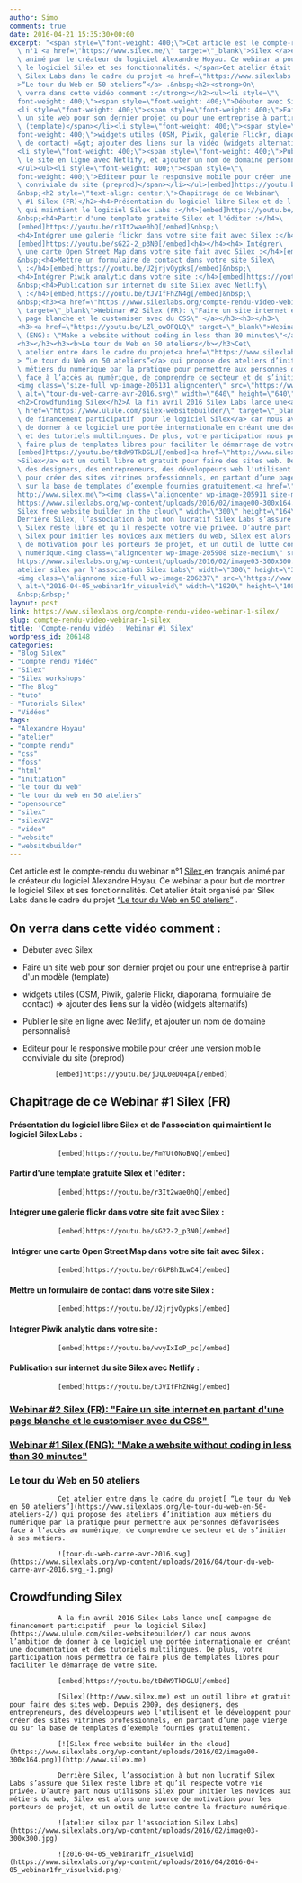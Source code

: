```yaml
---
author: Simo
comments: true
date: 2016-04-21 15:35:30+00:00
excerpt: "<span style=\"font-weight: 400;\">Cet article est le compte-rendu du webinar\
  \ n°1 <a href=\"https://www.silex.me/\" target=\"_blank\">Silex </a>en français\
  \ animé par le créateur du logiciel Alexandre Hoyau. Ce webinar a pour but de montrer\
  \ le logiciel Silex et ses fonctionnalités. </span>Cet atelier était organisé par\
  \ Silex Labs dans le cadre du projet <a href=\"https://www.silexlabs.org/le-tour-du-web-en-50-ateliers-2/\"\
  >“Le tour du Web en 50 ateliers”</a> .&nbsp;<h2><strong>On\
  \ verra dans cette vidéo comment :</strong></h2><ul><li style=\"\
  font-weight: 400;\"><span style=\"font-weight: 400;\">Débuter avec Silex</span></li>\
  <li style=\"font-weight: 400;\"><span style=\"font-weight: 400;\">Faire\
  \ un site web pour son dernier projet ou pour une entreprise à partir d'un modèle\
  \ (template)</span></li><li style=\"font-weight: 400;\"><span style=\"\
  font-weight: 400;\">widgets utiles (OSM, Piwik, galerie Flickr, diaporama, formulaire\
  \ de contact) =&gt; ajouter des liens sur la vidéo (widgets alternatifs)</span></li>\
  <li style=\"font-weight: 400;\"><span style=\"font-weight: 400;\">Publier\
  \ le site en ligne avec Netlify, et ajouter un nom de domaine personnalisé</span></li>\
  </ul><ul><li style=\"font-weight: 400;\"><span style=\"\
  font-weight: 400;\">Editeur pour le responsive mobile pour créer une version mobile\
  \ conviviale du site (preprod)</span></li></ul>[embed]https://youtu.be/jJQL0eDQ4pA[/embed]\
  &nbsp;<h2 style=\"text-align: center;\">Chapitrage de ce Webinar\
  \ #1 Silex (FR)</h2><h4>Présentation du logiciel libre Silex et de l'association\
  \ qui maintient le logiciel Silex Labs :</h4>[embed]https://youtu.be/FmYUt0NoBNQ[/embed]\
  &nbsp;<h4>Partir d'une template gratuite Silex et l'éditer :</h4>\
  [embed]https://youtu.be/r3It2wae0hQ[/embed]&nbsp;\
  <h4>Intégrer une galerie flickr dans votre site fait avec Silex :</h4>\
  [embed]https://youtu.be/sG22-2_p3N0[/embed]<h4></h4><h4> Intégrer\
  \ une carte Open Street Map dans votre site fait avec Silex :</h4>[embed]https://youtu.be/r6kPBhILwC4[/embed]\
  &nbsp;<h4>Mettre un formulaire de contact dans votre site Silex\
  \ :</h4>[embed]https://youtu.be/U2jrjvOypks[/embed]&nbsp;\
  <h4>Intégrer Piwik analytic dans votre site :</h4>[embed]https://youtu.be/wvyIxIoP_pc[/embed]\
  &nbsp;<h4>Publication sur internet du site Silex avec Netlify\
  \ :</h4>[embed]https://youtu.be/tJVIfFhZN4g[/embed]&nbsp;\
  &nbsp;<h3><a href=\"https://www.silexlabs.org/compte-rendu-video-webinar-2/\"\
  \ target=\"_blank\">Webinar #2 Silex (FR): \"Faire un site internet en partant d'une\
  \ page blanche et le customiser avec du CSS\" </a></h3><h3></h3>\
  <h3><a href=\"https://youtu.be/LZl_owOFQLQ\" target=\"_blank\">Webinar #1 Silex\
  \ (ENG): \"Make a website without coding in less than 30 minutes\"</a></h3>\
  <h3></h3><h3><b>Le tour du Web en 50 ateliers</b></h3>Cet\
  \ atelier entre dans le cadre du projet<a href=\"https://www.silexlabs.org/le-tour-du-web-en-50-ateliers-2/\"\
  > “Le tour du Web en 50 ateliers”</a> qui propose des ateliers d’initiation aux\
  \ métiers du numérique par la pratique pour permettre aux personnes défavorisées\
  \ face à l’accès au numérique, de comprendre ce secteur et de s’initier à ses métiers.\
  <img class=\"size-full wp-image-206131 aligncenter\" src=\"https://www.silexlabs.org/wp-content/uploads/2016/04/tour-du-web-carre-avr-2016.svg_-1.png\"\
  \ alt=\"tour-du-web-carre-avr-2016.svg\" width=\"640\" height=\"640\" />\
  <h2>Crowdfunding Silex</h2>A la fin avril 2016 Silex Labs lance une<a\
  \ href=\"https://www.ulule.com/silex-websitebuilder/\" target=\"_blank\"> campagne\
  \ de financement participatif  pour le logiciel Silex</a> car nous avons l’ambition\
  \ de donner à ce logiciel une portée internationale en créant une documentation\
  \ et des tutoriels multilingues. De plus, votre participation nous permettra de\
  \ faire plus de templates libres pour faciliter le démarrage de votre site.\
  [embed]https://youtu.be/tBdW9TkDGLU[/embed]<a href=\"http://www.silex.me\"\
  >Silex</a> est un outil libre et gratuit pour faire des sites web. Depuis 2009,\
  \ des designers, des entrepreneurs, des développeurs web l'utilisent et le développent\
  \ pour créer des sites vitrines professionnels, en partant d’une page vierge ou\
  \ sur la base de templates d’exemple fournies gratuitement.<a href=\"\
  http://www.silex.me\"><img class=\"aligncenter wp-image-205911 size-medium\" src=\"\
  https://www.silexlabs.org/wp-content/uploads/2016/02/image00-300x164.png\" alt=\"\
  Silex free website builder in the cloud\" width=\"300\" height=\"164\" /></a>\
  Derrière Silex, l’association à but non lucratif Silex Labs s’assure que\
  \ Silex reste libre et qu’il respecte votre vie privée. D’autre part nous utilisons\
  \ Silex pour initier les novices aux métiers du web, Silex est alors une source\
  \ de motivation pour les porteurs de projet, et un outil de lutte contre la fracture\
  \ numérique.<img class=\"aligncenter wp-image-205908 size-medium\" src=\"\
  https://www.silexlabs.org/wp-content/uploads/2016/02/image03-300x300.jpg\" alt=\"\
  atelier silex par l'association Silex Labs\" width=\"300\" height=\"300\" />\
  <img class=\"alignnone size-full wp-image-206237\" src=\"https://www.silexlabs.org/wp-content/uploads/2016/04/2016-04-05_webinar1fr_visuelvid.png\"\
  \ alt=\"2016-04-05_webinar1fr_visuelvid\" width=\"1920\" height=\"1080\" />\
  &nbsp;&nbsp;"
layout: post
link: https://www.silexlabs.org/compte-rendu-video-webinar-1-silex/
slug: compte-rendu-video-webinar-1-silex
title: 'Compte-rendu vidéo : Webinar #1 Silex'
wordpress_id: 206148
categories:
- "Blog Silex"
- "Compte rendu Vidéo"
- "Silex"
- "Silex workshops"
- "The Blog"
- "tuto"
- "Tutorials Silex"
- "Vidéos"
tags:
- "Alexandre Hoyau"
- "atelier"
- "compte rendu"
- "css"
- "foss"
- "html"
- "initiation"
- "le tour du web"
- "le tour du web en 50 ateliers"
- "opensource"
- "silex"
- "silexV2"
- "video"
- "website"
- "websitebuilder"
---
```


Cet article est le compte-rendu du webinar n°1 [Silex ](https://www.silex.me/)en français animé par le créateur du logiciel Alexandre Hoyau. Ce webinar a pour but de montrer le logiciel Silex et ses fonctionnalités. Cet atelier était organisé par Silex Labs dans le cadre du projet [“Le tour du Web en 50 ateliers”](https://www.silexlabs.org/le-tour-du-web-en-50-ateliers-2/) .




## **On verra dans cette vidéo comment :**






  * Débuter avec Silex


  * Faire un site web pour son dernier projet ou pour une entreprise à partir d'un modèle (template)


  * widgets utiles (OSM, Piwik, galerie Flickr, diaporama, formulaire de contact) => ajouter des liens sur la vidéo (widgets alternatifs)


  * Publier le site en ligne avec Netlify, et ajouter un nom de domaine personnalisé




  * Editeur pour le responsive mobile pour créer une version mobile conviviale du site (preprod)


				[embed]https://youtu.be/jJQL0eDQ4pA[/embed]




## Chapitrage de ce Webinar #1 Silex (FR)




#### Présentation du logiciel libre Silex et de l'association qui maintient le logiciel Silex Labs :


				[embed]https://youtu.be/FmYUt0NoBNQ[/embed]




#### Partir d'une template gratuite Silex et l'éditer :


				[embed]https://youtu.be/r3It2wae0hQ[/embed]




#### Intégrer une galerie flickr dans votre site fait avec Silex :


				[embed]https://youtu.be/sG22-2_p3N0[/embed]


####




####  Intégrer une carte Open Street Map dans votre site fait avec Silex :


				[embed]https://youtu.be/r6kPBhILwC4[/embed]




#### Mettre un formulaire de contact dans votre site Silex :


				[embed]https://youtu.be/U2jrjvOypks[/embed]




#### Intégrer Piwik analytic dans votre site :


				[embed]https://youtu.be/wvyIxIoP_pc[/embed]




#### Publication sur internet du site Silex avec Netlify :


				[embed]https://youtu.be/tJVIfFhZN4g[/embed]






### [Webinar #2 Silex (FR): "Faire un site internet en partant d'une page blanche et le customiser avec du CSS" ](https://www.silexlabs.org/compte-rendu-video-webinar-2/)




###




### [Webinar #1 Silex (ENG): "Make a website without coding in less than 30 minutes"](https://youtu.be/LZl_owOFQLQ)




###




### **Le tour du Web en 50 ateliers**


				Cet atelier entre dans le cadre du projet[ “Le tour du Web en 50 ateliers”](https://www.silexlabs.org/le-tour-du-web-en-50-ateliers-2/) qui propose des ateliers d’initiation aux métiers du numérique par la pratique pour permettre aux personnes défavorisées face à l’accès au numérique, de comprendre ce secteur et de s’initier à ses métiers.

				![tour-du-web-carre-avr-2016.svg](https://www.silexlabs.org/wp-content/uploads/2016/04/tour-du-web-carre-avr-2016.svg_-1.png)


## Crowdfunding Silex


				A la fin avril 2016 Silex Labs lance une[ campagne de financement participatif  pour le logiciel Silex](https://www.ulule.com/silex-websitebuilder/) car nous avons l’ambition de donner à ce logiciel une portée internationale en créant une documentation et des tutoriels multilingues. De plus, votre participation nous permettra de faire plus de templates libres pour faciliter le démarrage de votre site.

				[embed]https://youtu.be/tBdW9TkDGLU[/embed]

				[Silex](http://www.silex.me) est un outil libre et gratuit pour faire des sites web. Depuis 2009, des designers, des entrepreneurs, des développeurs web l'utilisent et le développent pour créer des sites vitrines professionnels, en partant d’une page vierge ou sur la base de templates d’exemple fournies gratuitement.

				[![Silex free website builder in the cloud](https://www.silexlabs.org/wp-content/uploads/2016/02/image00-300x164.png)](http://www.silex.me)

				Derrière Silex, l’association à but non lucratif Silex Labs s’assure que Silex reste libre et qu’il respecte votre vie privée. D’autre part nous utilisons Silex pour initier les novices aux métiers du web, Silex est alors une source de motivation pour les porteurs de projet, et un outil de lutte contre la fracture numérique.

				![atelier silex par l'association Silex Labs](https://www.silexlabs.org/wp-content/uploads/2016/02/image03-300x300.jpg)

				![2016-04-05_webinar1fr_visuelvid](https://www.silexlabs.org/wp-content/uploads/2016/04/2016-04-05_webinar1fr_visuelvid.png)




